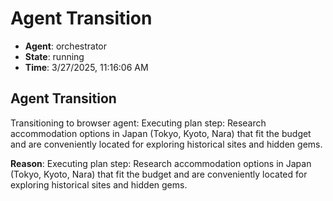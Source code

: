 # Agent Transition

- **Agent**: orchestrator
- **State**: running
- **Time**: 3/27/2025, 11:16:06 AM

## Agent Transition

Transitioning to browser agent: Executing plan step: Research accommodation options in Japan (Tokyo, Kyoto, Nara) that fit the budget and are conveniently located for exploring historical sites and hidden gems.

**Reason**: Executing plan step: Research accommodation options in Japan (Tokyo, Kyoto, Nara) that fit the budget and are conveniently located for exploring historical sites and hidden gems.


